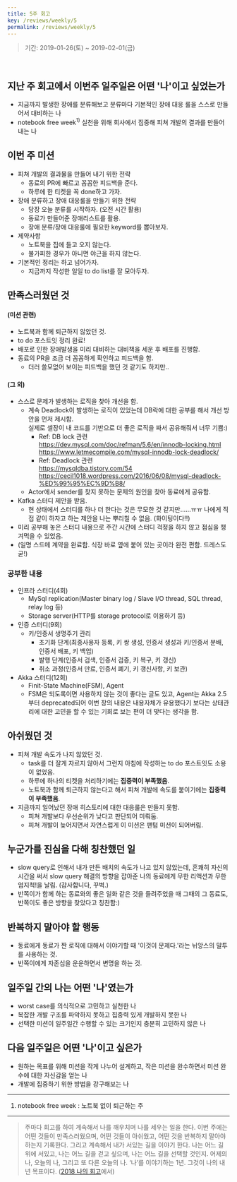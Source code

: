 ```yaml
---
title: 5주 회고
key: /reviews/weekly/5
permalink: /reviews/weekly/5
---
```


> 기간: 2019-01-26(토) ~ 2019-02-01(금)
<br/>

## 지난 주 회고에서 이번주 일주일은 어떤 '나'이고 싶었는가
- 지금까지 발생한 장애를 분류해보고 분류마다 기본적인 장애 대응 룰을 스스로 만들어서 대비하는 나
- notebook free week<sup>1)</sup> 실천을 위해 회사에서 집중해 피쳐 개발의 결과를 만들어내는 나

## 이번 주 미션
- 피쳐 개발의 결과물을 만들어 내기 위한 전략
  - 동료의 PR에 빠르고 꼼꼼한 피드백을 준다.
  - 하루에 한 티켓을 꼭 done하고 가자.
- 장애 분류하고 장애 대응룰을 만들기 위한 전략
  - 당장 오늘 분류를 시작하자. (오전 시간 활용)
  - 동료가 만들어준 장애리스트를 활용.
  - 장애 분류/장애 대응룰에 필요한 keyword를 뽑아보자.
- 제약사항
  - 노트북을 집에 들고 오지 않는다.
  - 불가피한 경우가 아니면 야근을 하지 않는다.
- 기본적인 정리는 하고 넘어가자.
  - 지금까지 작성한 일일 to do list를 잘 모아두자.

## 만족스러웠던 것
#### (미션 관련)
- 노트북과 함께 퇴근하지 않았던 것.
- to do 포스트잇 정리 완료!
- 배포로 인한 장애발생을 미리 대비하는 대비책을 세운 후 배포를 진행함.
- 동료의 PR을 조금 더 꼼꼼하게 확인하고 피드백을 함.
  - 더러 쓸모없어 보이는 피드백을 했던 것 같기도 하지만..

#### (그 외)
- 스스로 문제가 발생하는 로직을 찾아 개선을 함.
  - 계속 Deadlock이 발생하는 로직이 있었는데 DB락에 대한 공부를 해서 개선 방안을 먼저 제시함.<br/>
  실제로 셀장이 내 코드를 기반으로 더 좋은 로직을 짜서 공유해줘서 너무 기쁨:)
    - Ref: DB lock 관련<br/> https://dev.mysql.com/doc/refman/5.6/en/innodb-locking.html<br/>
    https://www.letmecompile.com/mysql-innodb-lock-deadlock/
    - Ref: Deadlock 관련<br/>
    https://mysqldba.tistory.com/54<br/>
    https://cecil1018.wordpress.com/2016/06/08/mysql-deadlock-%ED%99%95%EC%9D%B8/
  - Actor에서 sender를 찾지 못하는 문제의 원인을 찾아 동료에게 공유함.
- Kafka 스터디 제안을 받음.
  - 현 상태에서 스터디를 하나 더 한다는 것은 무모한 것 같지만......ㅠㅠ 나에게 직접 같이 하자고 하는 제안을 나는 뿌리칠 수 없음. (화이팅이다!!)
- 미리 공부해 놓은 스터디 내용으로 주간 시간에 스터디 걱정을 하지 않고 점심을 챙겨먹을 수 있었음.
- (일명 스드메 계약을 완료함. 식장 바로 옆에 붙어 있는 곳이라 완전 편함. 드레스도 굳!)

### 공부한 내용
- 인프라 스터디(4회)
  - MySql replication(Master binary log / Slave I/O thread, SQL thread, relay log 등)
  - Storage server(HTTP를 storage protocol로 이용하기 등)
- 인증 스터디(9회)
  - 키/인증서 생명주기 관리
    - 초기화 단계(최종사용자 등록, 키 쌍 생성, 인증서 생성과 키/인증서 분배, 인증서 배포, 키 백업)
    - 발행 단계(인증서 검색, 인증서 검증, 키 복구, 키 갱신)
    - 취소 과정(인증서 만료, 인증서 폐기, 키 갱신사항, 키 보관)
- Akka 스터디(12회)
  - Finit-State Machine(FSM), Agent
  - FSM은 되도록이면 사용하지 않는 것이 좋다는 글도 있고, Agent는 Akka 2.5부터 deprecated되어 이번 장의 내용은 내용자체가 유용했다기 보다는 상태관리에 대한 고민을 할 수 있는 기회로 보는 편이 더 맞다는 생각을 함.

## 아쉬웠던 것
- 피쳐 개발 속도가 나지 않았던 것.
  - task를 더 잘게 자르지 않아서 그런지 아침에 작성하는 to do 포스트잇도 소용이 없었음.
  - 하루에 하나의 티켓을 처리하기에는 **집중력이 부족했음**.
  - 노트북과 함께 퇴근하지 않는다고 해서 피쳐 개발에 속도를 붙이기에는 **집중력이 부족했음**.
- 지금까지 일어났던 장애 히스토리에 대한 대응룰은 만들지 못함.
  - 피쳐 개발보다 우선순위가 낮다고 판단되어 미뤄둠.
  - 피쳐 개발이 늦어지면서 자연스럽게 이 미션은 팬텀 미션이 되어버림.

## 누군가를 진심을 다해 칭찬했던 일
- slow query로 인해서 내가 만든 배치의 속도가 나고 있지 않았는데, 흔쾌히 자신의 시간을 써서 slow query 해결의 방향을 잡아준 나의 동료에게 무한 리액션과 무한 엄지척!을 날림. (감사합니다, 꾸벅.)
- 반쪽이가 함께 하는 동료와의 좋은 일화 같은 것을 들려주었을 때 그때의 그 동료도, 반쪽이도 좋은 방향을 찾았다고 칭찬함:)

## 반복하지 말아야 할 행동
- 동료에게 동료가 짠 로직에 대해서 이야기할 때 '이것이 문제다.'라는 뉘앙스의 말투를 사용하는 것.
- 반쪽이에게 자존심을 운운하면서 변명을 하는 것.

## 일주일 간의 나는 어떤 '나'였는가
- worst case를 의식적으로 고민하고 실천한 나
- 복잡한 개발 구조를 파악하지 못하고 집중력 있게 개발하지 못한 나
- 선택한 미션이 일주일간 수행할 수 있는 크기인지 충분히 고민하지 않은 나

## 다음 일주일은 어떤 '나'이고 싶은가
- 원하는 목표를 위해 미션을 작게 나누어 설계하고, 작은 미션을 완수하면서 미션 완수에 대한 자신감을 얻는 나
- 개발에 집중하기 위한 방법을 강구해보는 나

----

1) notebook free week : 노트북 없이 퇴근하는 주

----

> 주마다 회고를 하여 계속해서 나를 깨우치며 나를 세우는 일을 한다. 이번 주에는 어떤 것들이 만족스러웠으며, 어떤 것들이 아쉬웠고, 어떤 것을 반복하지 말아야 하는지 기록한다. 그리고 계속해서 내가 서있는 길을 이야기 한다. 나는 어느 길 위에 서있고, 나는 어느 길을 걷고 싶으며, 나는 어느 길을 선택할 것인지. 어제의 나, 오늘의 나, 그리고 또 다른 오늘의 나. ‘나’를 이야기하는 1년. 그것이 나의 내년 목표이다. ([2018 나의 회고](https://ssosso.github.io/2018/12/30/2018-%EB%82%98%EC%9D%98-%ED%9A%8C%EA%B3%A0.html)에서)
